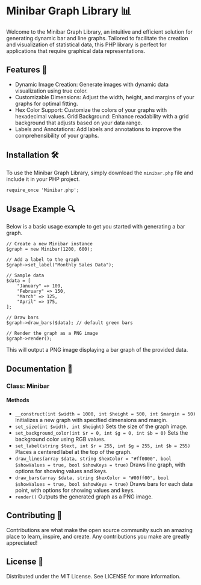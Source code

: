 # Minibar Graph Library 📊

Welcome to the Minibar Graph Library, an intuitive and efficient solution for generating dynamic bar and line graphs. Tailored to facilitate the creation and visualization of statistical data, this PHP library is perfect for applications that require graphical data representations.

## Features 🌟
- Dynamic Image Creation: Generate images with dynamic data visualization using true color.
- Customizable Dimensions: Adjust the width, height, and margins of your graphs for optimal fitting.
- Hex Color Support: Customize the colors of your graphs with hexadecimal values.
Grid Background: Enhance readability with a grid background that adjusts based on your data range.
- Labels and Annotations: Add labels and annotations to improve the comprehensibility of your graphs.

## Installation 🛠
To use the Minibar Graph Library, simply download the `minibar.php` file and include it in your PHP project.
```
require_once 'Minibar.php';
```
## Usage Example 🔍
Below is a basic usage example to get you started with generating a bar graph.
```
// Create a new Minibar instance
$graph = new Minibar(1200, 600);

// Add a label to the graph
$graph->set_label("Monthly Sales Data");

// Sample data
$data = [
    "January" => 100,
    "February" => 150,
    "March" => 125,
    "April" => 175,
];

// Draw bars
$graph->draw_bars($data); // default green bars

// Render the graph as a PNG image
$graph->render();
```
This will output a PNG image displaying a bar graph of the provided data.

## Documentation 📄
### Class: Minibar
#### Methods
- `__construct(int $width = 1000, int $height = 500, int $margin = 50)` Initializes a new graph with specified dimensions and margin.
- `set_size(int $width, int $height)` Sets the size of the graph image.
- `set_background_color(int $r = 0, int $g = 0, int $b = 0)` Sets the background color using RGB values.
- `set_label(string $text, int $r = 255, int $g = 255, int $b = 255)` Places a centered label at the top of the graph.
- `draw_lines(array $data, string $hexColor = "#ff0000", bool $showValues = true, bool $showKeys = true)` Draws line graph, with options for showing values and keys.
- `draw_bars(array $data, string $hexColor = "#00ff00", bool $showValues = true, bool $showKeys = true)` Draws bars for each data point, with options for showing values and keys.
- `render()` Outputs the generated graph as a PNG image.

## Contributing 🤝
Contributions are what make the open source community such an amazing place to learn, inspire, and create. Any contributions you make are greatly appreciated!

## License 📜
Distributed under the MIT License. See LICENSE for more information.